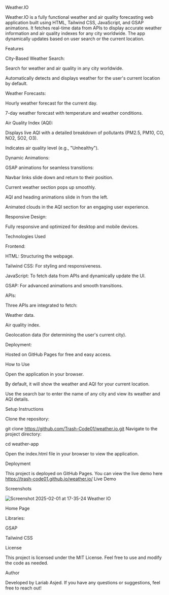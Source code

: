 Weather.IO

Weather.IO is a fully functional weather and air quality forecasting web application built using HTML, Tailwind CSS, JavaScript, and GSAP animations. It fetches real-time data from APIs to display accurate weather information and air quality indexes for any city worldwide. The app dynamically updates based on user search or the current location.

Features

City-Based Weather Search:

Search for weather and air quality in any city worldwide.

Automatically detects and displays weather for the user's current location by default.

Weather Forecasts:

Hourly weather forecast for the current day.

7-day weather forecast with temperature and weather conditions.

Air Quality Index (AQI):

Displays live AQI with a detailed breakdown of pollutants (PM2.5, PM10, CO, NO2, SO2, O3).

Indicates air quality level (e.g., "Unhealthy").

Dynamic Animations:

GSAP animations for seamless transitions:

Navbar links slide down and return to their position.

Current weather section pops up smoothly.

AQI and heading animations slide in from the left.

Animated clouds in the AQI section for an engaging user experience.

Responsive Design:

Fully responsive and optimized for desktop and mobile devices.

Technologies Used

Frontend:

HTML: Structuring the webpage.

Tailwind CSS: For styling and responsiveness.

JavaScript: To fetch data from APIs and dynamically update the UI.

GSAP: For advanced animations and smooth transitions.

APIs:

Three APIs are integrated to fetch:

Weather data.

Air quality index.

Geolocation data (for determining the user's current city).

Deployment:

Hosted on GitHub Pages for free and easy access.

How to Use

Open the application in your browser.

By default, it will show the weather and AQI for your current location.

Use the search bar to enter the name of any city and view its weather and AQI details.

Setup Instructions

Clone the repository:

git clone https://github.com/Trash-Code01/weather.io.git
Navigate to the project directory:

cd weather-app

Open the index.html file in your browser to view the application.

Deployment

This project is deployed on GitHub Pages. You can view the live demo here https://trash-code01.github.io/weather.io/
Live Demo

Screenshots

![Screenshot 2025-02-01 at 17-35-24 Weather IO](https://github.com/user-attachments/assets/c383b20c-1f40-497a-8559-eb512f7a05dd)


Home Page

Libraries:

GSAP

Tailwind CSS

License

This project is licensed under the MIT License. Feel free to use and modify the code as needed.

Author

Developed by Lariab Asjed. If you have any questions or suggestions, feel free to reach out!

